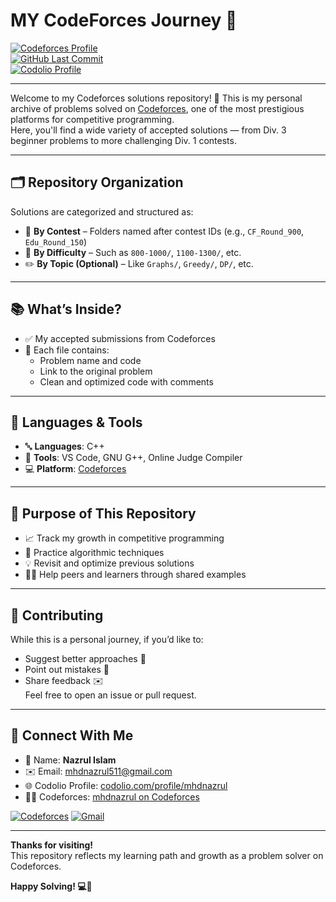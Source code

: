 # MY CodeForces Journey 🚀

[![Codeforces Profile](https://img.shields.io/badge/Codeforces-Profile-orange?style=for-the-badge&logo=codeforces)](https://codeforces.com/profile/mhdnazrul)  
[![GitHub Last Commit](https://img.shields.io/github/last-commit/mhdnazrul/my-codeforces-journey?style=for-the-badge&logo=github)](https://github.com/mhdnazrul/my-codeforces-journey/commits/main)  
[![Codolio Profile](https://img.shields.io/badge/Codolio-Profile-blue?style=for-the-badge&logo=codolio)](https://codolio.com/profile/mhdnazrul)

---

Welcome to my Codeforces solutions repository! 🎯 This is my personal archive of problems solved on [Codeforces](https://codeforces.com/), one of the most prestigious platforms for competitive programming.  
Here, you'll find a wide variety of accepted solutions — from Div. 3 beginner problems to more challenging Div. 1 contests.

---

## 🗂️ Repository Organization

Solutions are categorized and structured as:

- 📁 **By Contest** – Folders named after contest IDs (e.g., `CF_Round_900`, `Edu_Round_150`)
- 🧩 **By Difficulty** – Such as `800-1000/`, `1100-1300/`, etc.
- ✏️ **By Topic (Optional)** – Like `Graphs/`, `Greedy/`, `DP/`, etc.

---

## 📚 What’s Inside?

- ✅ My accepted submissions from Codeforces
- 🧾 Each file contains:
  - Problem name and code
  - Link to the original problem
  - Clean and optimized code with comments

---

## 🧠 Languages & Tools

- 🔤 **Languages**: C++
- 🧰 **Tools**: VS Code, GNU G++, Online Judge Compiler
- 💻 **Platform**: [Codeforces](https://codeforces.com/)

---

## 🎯 Purpose of This Repository

- 📈 Track my growth in competitive programming
- 🧪 Practice algorithmic techniques
- 💡 Revisit and optimize previous solutions
- 👨‍💻 Help peers and learners through shared examples

---

## 🤝 Contributing

While this is a personal journey, if you’d like to:

- Suggest better approaches 🧠
- Point out mistakes 🐞
- Share feedback ✉️  
  Feel free to open an issue or pull request.

---

## 🔗 Connect With Me

- 👤 Name: **Nazrul Islam**
- ✉️ Email: [mhdnazrul511@gmail.com](mailto:mhdnazrul511@gmail.com)
- 🌐 Codolio Profile: [codolio.com/profile/mhdnazrul](https://codolio.com/profile/mhdnazrul)
- 🧑‍💻 Codeforces: [mhdnazrul on Codeforces](https://codeforces.com/profile/mhdnazrul)

[![Codeforces](https://img.shields.io/badge/Codeforces-Profile-orange?style=flat-square&logo=codeforces)](https://codeforces.com/profile/mhdnazrul)  [![Gmail](https://img.shields.io/badge/Email-mhdnazrul511@gmail.com-red?style=flat-square&logo=gmail)](mailto:mhdnazrul511@gmail.com)

---

**Thanks for visiting!**  
This repository reflects my learning path and growth as a problem solver on Codeforces.

**Happy Solving! 💻🌟**
